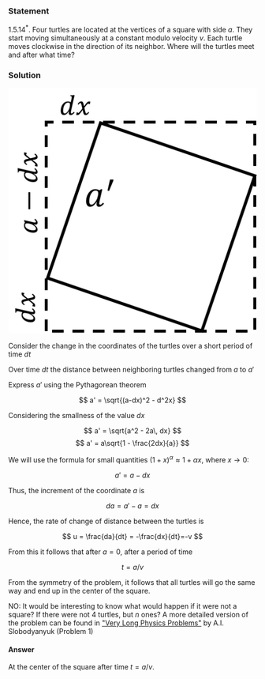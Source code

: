 ###  Statement 

$1.5.14^*.$ Four turtles are located at the vertices of a square with side $a$. They start moving simultaneously at a constant modulo velocity $v$. Each turtle moves clockwise in the direction of its neighbor. Where will the turtles meet and after what time? 

### Solution

![|511x503, 26%](../../img/1.5.14/draw.png)

Consider the change in the coordinates of the turtles over a short period of time $dt$

Over time $dt$ the distance between neighboring turtles changed from $a$ to $a'$

Express $a'$ using the Pythagorean theorem

$$ a' = \sqrt{(a-dx)^2 - d^2x} $$ 

Considering the smallness of the value $dx$

$$ a' = \sqrt{a^2 - 2a\, dx} $$ $$ a' = a\sqrt{1 - \frac{2dx}{a}} $$ 

We will use the formula for small quantities $(1+x)^\alpha\approx 1+\alpha x$, where $x\rightarrow 0$:

$$ a' = a - dx $$ 

Thus, the increment of the coordinate $a$ is

$$ da = a' - a = dx $$ 

Hence, the rate of change of distance between the turtles is

$$ u = \frac{da}{dt} = -\frac{dx}{dt}=-v $$ 

From this it follows that after $a=0$, after a period of time

$$ t = a/v $$ 

From the symmetry of the problem, it follows that all turtles will go the same way and end up in the center of the square.

NO: It would be interesting to know what would happen if it were not a square? If there were not $4$ turtles, but $n$ ones? A more detailed version of the problem can be found in ["Very Long Physics Problems"](https://belphol.github.io/books/LongProblemsPart1.pdf) by A.I. Slobodyanyuk (Problem 1)

#### Answer

At the center of the square after time $t = a/v$.
